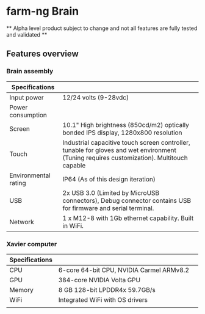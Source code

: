 # farm-ng Brain

** Alpha level product subject to change and not all features are fully tested and validated **





## Features overview



### Brain assembly



| Specifications       |                                                              |
| -------------------- | ------------------------------------------------------------ |
| Input power          | 12/24 volts (9-28vdc)                                        |
| Power consumption    |                                                              |
| Screen               | 10.1" High brightness (850cd/m2) optically bonded IPS display, 1280x800 resolution |
| Touch                | Industrial capacitive touch screen controller, tunable for gloves and wet environment (Tuning requires customization). Multitouch capable |
| Environmental rating | IP64 (As of this design iteration)                           |
| USB                  | 2x USB 3.0 (Limited by MicroUSB connectors), Debug connector contains USB for firmware and serial terminal. |
| Network              | 1 x M12-8 with 1Gb ethernet capability. Built in WiFi.       |



### Xavier computer



| Specifications |                                          |      |
| -------------- | ---------------------------------------- | ---- |
| CPU            | 6-core 64-bit CPU, NVIDIA Carmel ARMv8.2 |      |
| GPU            | 384-core NVIDIA Volta GPU                |      |
| Memory         | 8 GB 128-bit LPDDR4x 59.7GB/s            |      |
| WiFi           | Integrated WiFi with OS drivers          |      |
|                |                                          |      |


